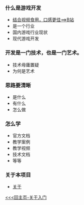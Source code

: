 ### 什么是游戏开发
+ [结合视频食用，口感更佳==>B站](http://www.bilibili.com)
+ 是一个行业
+ 国内游戏行业现状
+ 现代游戏开发
### 开发是一门技术，也是一门艺术。
+ 技术毋庸置疑
+ 为何是艺术
### 思路要清晰
+ 是什么
+ 有什么
+ 怎么做
### 怎么学
+ 官方文档
+ 教学案例
+ 教学视频
+ 技术文档
+ 等等
### 关于本项目
* [关于](https://github.com/ora-cat/UE4Handbook/blob/master/Directory/JoinUs.md)

[<<<回主页-关于入门](https://github.com/ora-cat/UE4Handbook#%E5%85%B3%E4%BA%8E%E5%85%A5%E9%97%A8)